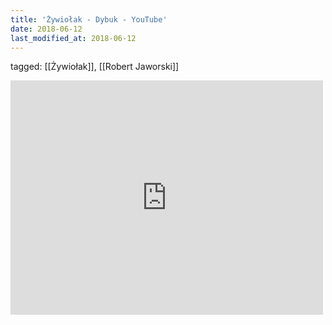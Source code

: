 ```yaml
---
title: 'Żywiołak - Dybuk - YouTube'
date: 2018-06-12
last_modified_at: 2018-06-12
---
```

tagged: [[Żywiołak]], [[Robert Jaworski]]
<iframe allow="accelerometer; autoplay; clipboard-write; encrypted-media; gyroscope; picture-in-picture" allowfullscreen="" frameborder="0" height="375" id="youtube_iframe" src="https://www.youtube.com/embed/AXxnwbziTvQ?feature=oembed&amp;enablejsapi=1&amp;origin=https://safe.txmblr.com&amp;wmode=opaque" width="500"></iframe>
